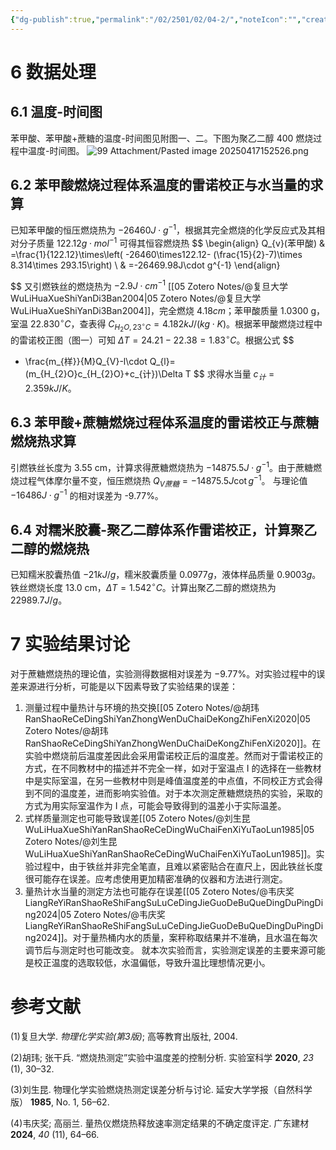 ```yaml
---
{"dg-publish":true,"permalink":"/02/2501/02/04-2/","noteIcon":"","created":"2025-04-11T13:26","updated":"2025-07-01T13:38"}
---
```


# 6 数据处理
## 6.1 温度-时间图
苯甲酸、苯甲酸+蔗糖的温度-时间图见附图一、二。下图为聚乙二醇 400 燃烧过程中温度-时间图。
![99 Attachment/Pasted image 20250417152526.png](/img/user/99%20Attachment/Pasted%20image%2020250417152526.png)
## 6.2 苯甲酸燃烧过程体系温度的雷诺校正与水当量的求算
已知苯甲酸的恒压燃烧热为 $-26460J\cdot g^{-1}$，根据其完全燃烧的化学反应式及其相对分子质量 $122.12g\cdot mol^{-1}$ 可得其恒容燃烧热
$$
\begin{align}
Q_{v}(苯甲酸)  & =\frac{1}{122.12}\times\left( -26460\times122.12- (\frac{15}{2}-7)\times 8.314\times 293.15\right) \\
 & =-26469.98J\cdot g^{-1}
\end{align}

$$
又引燃铁丝的燃烧热为 $-2.9J\cdot cm^{-1}$ [[05 Zotero Notes/@复旦大学WuLiHuaXueShiYanDi3Ban2004\|05 Zotero Notes/@复旦大学WuLiHuaXueShiYanDi3Ban2004]]，完全燃烧 $4.18cm$；苯甲酸质量 1.0300 g，室温 $22.830 ^{\circ}C$，查表得 $C_{H_{2}O, 23 ^{\circ}C}=4.182kJ/(kg\cdot K)$。根据苯甲酸燃烧过程中的雷诺校正图（图一）可知 $\Delta T=24.21-22.38=1.83 ^{\circ}C$。根据公式
$$
- \frac{m_{样}}{M}Q_{V}-l\cdot Q_{l}=(m_{H_{2}O}c_{H_{2}O}+c_{计})\Delta T
$$
求得水当量 $c_{计}=2.359kJ/K$。
## 6.3 苯甲酸+蔗糖燃烧过程体系温度的雷诺校正与蔗糖燃烧热求算
引燃铁丝长度为 3.55 cm，计算求得蔗糖燃烧热为 $-14875.5J\cdot g^{-1}$。由于蔗糖燃烧过程气体摩尔量不变，恒压燃烧热 $Q_{V蔗糖}=-14875.5J\cot g^{-1}$。
与理论值 $-16486J\cdot g^{-1}$ 的相对误差为 -9.77%。

## 6.4 对糯米胶囊-聚乙二醇体系作雷诺校正，计算聚乙二醇的燃烧热
已知糯米胶囊热值 $-21kJ/g$，糯米胶囊质量 $0.0977g$，液体样品质量 $0.9003g$。铁丝燃烧长度 13.0 cm，$\Delta T=1.542 ^{\circ}C$。计算出聚乙二醇的燃烧热为 $22989.7J/g$。
# 7 实验结果讨论
对于蔗糖燃烧热的理论值，实验测得数据相对误差为 $-9.77\%$。对实验过程中的误差来源进行分析，可能是以下因素导致了实验结果的误差：
1. 测量过程中量热计与环境的热交换[[05 Zotero Notes/@胡玮RanShaoReCeDingShiYanZhongWenDuChaiDeKongZhiFenXi2020\|05 Zotero Notes/@胡玮RanShaoReCeDingShiYanZhongWenDuChaiDeKongZhiFenXi2020]]。在实验中燃烧前后温度差因此会采用雷诺校正后的温度差。然而对于雷诺校正的方式，在不同教材中的描述并不完全一样，如对于室温点 I 的选择在一些教材中是实际室温，在另一些教材中则是峰值温度差的中点值，不同校正方式会得到不同的温度差，进而影响实验值。对于本次测定蔗糖燃烧热的实验，采取的方式为用实际室温作为 I 点，可能会导致得到的温差小于实际温差。
2. 式样质量测定也可能导致误差[[05 Zotero Notes/@刘生昆WuLiHuaXueShiYanRanShaoReCeDingWuChaiFenXiYuTaoLun1985\|05 Zotero Notes/@刘生昆WuLiHuaXueShiYanRanShaoReCeDingWuChaiFenXiYuTaoLun1985]]。实验过程中，由于铁丝并非完全笔直，且难以紧密贴合在直尺上，因此铁丝长度很可能存在误差。应考虑使用更加精密准确的仪器和方法进行测定。
3. 量热计水当量的测定方法也可能存在误差[[05 Zotero Notes/@韦庆奖LiangReYiRanShaoReShiFangSuLuCeDingJieGuoDeBuQueDingDuPingDing2024\|05 Zotero Notes/@韦庆奖LiangReYiRanShaoReShiFangSuLuCeDingJieGuoDeBuQueDingDuPingDing2024]]。对于量热桶内水的质量，案秤称取结果并不准确，且水温在每次调节后与测定时也可能改变。
就本次实验而言，实验测定误差的主要来源可能是校正温度的选取较低，水温偏低，导致升温比理想情况更小。

# 参考文献
(1)复旦大学. _物理化学实验(第3版)_; 高等教育出版社, 2004.

(2)胡玮; 张干兵. “燃烧热测定”实验中温度差的控制分析. 实验室科学 **2020**, _23_ (1), 30–32.

(3)刘生昆. 物理化学实验燃烧热测定误差分析与讨论. 延安大学学报（自然科学版） **1985**, No. 1, 56–62.

(4)韦庆奖; 高丽兰. 量热仪燃烧热释放速率测定结果的不确定度评定. 广东建材 **2024**, _40_ (11), 64–66.